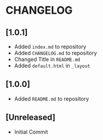 # CHANGELOG


## [1.0.1]
  - Added `index.md` to repository
  - Added `CHANGELOG.md` to repository
  - Changed Title in `README.md`
  - Added `default.html` in `_layout`

## [1.0.0]
  - Added `README.md` to repository

## [Unreleased]
  - Initial Commit